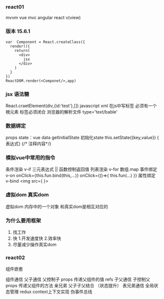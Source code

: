 ### react01
mvvm vue  mvc  angular  react v(view)

### 版本 15.6.1

```
var  Component = React.createClass({
  render(){
    return(
      <div>
        jsx
      </div>
    )
  }
})
ReactDOM.render(<Componet/>,app)
```
### jsx  语法糖
React.craetElement(div,{id:'test'},[])
javascript xml 
在js中写标签
必须有一个根元素   标签必须闭合
浏览器的解析文件 
type='text/bable'
### 数据绑定
props
state：vue data
getInitialState  初始化state
this.setState({key,value})
{ 表达式}
{/* 注释内容*/}
### 模拟vue中常用的指令
条件渲染 v-if  三元表达式  ||  函数控制返回值
列表渲染  v-for   数组.map
事件绑定  v-on   onClick={this.fun.bind(this,...)}
               onClick={()=>{
                 this.fun(...)
               }}
属性绑定 v-bind  <img src={ }>
### 虚拟dom  真实dom
虚拟dom 内存中的一个对象 和真实dom是相互对应的

### 为什么要用框架
1. 找工作
2. 快  1.开发速度快 2.效率快
3. 尽量减少操作真实dom

### react02
组件嵌套 

组件通信
父子通信  父控制子  props 传递父组件的值  refs
子父通信  子控制父  props 传递父组件的方法
亲兄弟    父子子父结合 （状态提升）
表兄弟通信 全局状态管理 redux   context上下文实现  伪事件总线